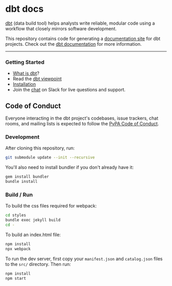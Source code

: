 # dbt docs

[dbt](https://github.com/dbt-labs/dbt) (data build tool) helps analysts write reliable, modular code using a workflow that closely mirrors software development.

This repository contains code for generating a [documentation site](https://www.getdbt.com/example-documentation/#!/overview) for dbt projects. Check out the [dbt documentation](https://docs.getdbt.com/docs/overview) for more information.

---
### Getting Started

- [What is dbt]?
- Read the [dbt viewpoint]
- [Installation]
- Join the [chat][slack-url] on Slack for live questions and support.


## Code of Conduct

Everyone interacting in the dbt project's codebases, issue trackers, chat rooms, and mailing lists is expected to follow the [PyPA Code of Conduct].

[PyPA Code of Conduct]: https://www.pypa.io/en/latest/code-of-conduct/
[slack-url]: https://slack.getdbt.com/
[Installation]: https://docs.getdbt.com/docs/installation
[What is dbt]: https://docs.getdbt.com/docs/overview
[dbt viewpoint]: https://docs.getdbt.com/docs/viewpoint


### Development

After cloning this repository, run:

```bash
git submodule update --init --recursive
```

You'll also need to install bundler if you don't already have it:
```bash
gem install bundler
bundle install
```

### Build / Run

To build the css files required for webpack:

```bash
cd styles
bundle exec jekyll build
cd -
```


To build an index.html file:

```bash
npm install
npx webpack
```

To run the dev server, first copy your `manifest.json` and `catalog.json` files to
the `src/` directory. Then run:

```bash
npm install
npm start
```
